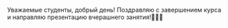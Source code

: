 Уважаемые студенты, добрый день! Поздравляю с завершением курса и направляю презентацию вчерашнего занятия!🥳🥳🥳